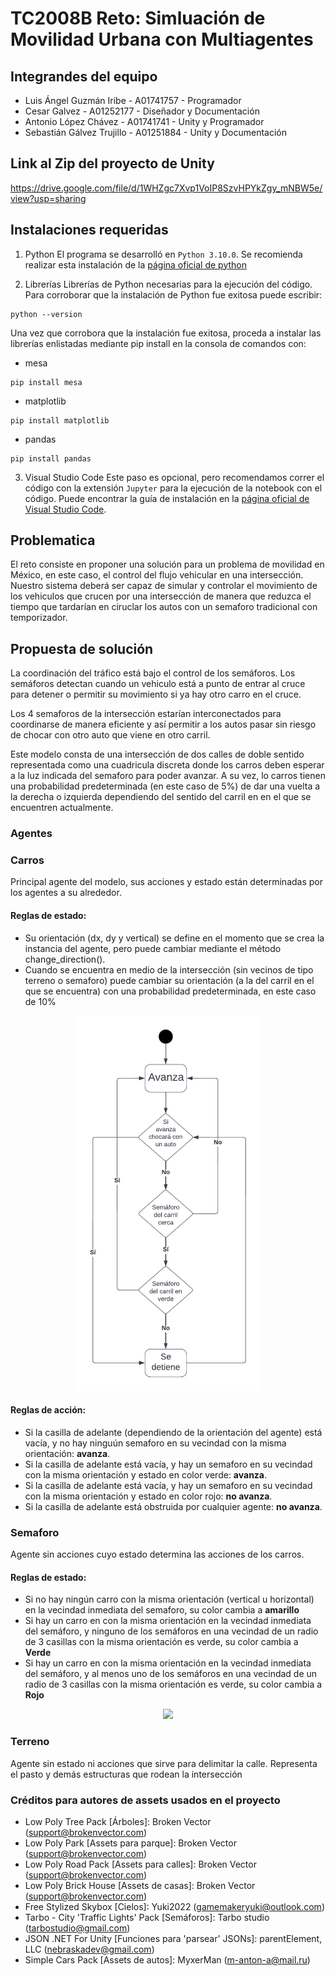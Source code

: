 # TC2008B Reto: Simluación de Movilidad Urbana con Multiagentes

## Integrandes del equipo

* Luis Ángel Guzmán Iribe - A01741757 - Programador
* Cesar Galvez - A01252177 - Diseñador y Documentación
* Antonio López Chávez - A01741741 - Unity y Programador 
* Sebastián Gálvez Trujillo - A01251884 - Unity y Documentación

## Link al Zip del proyecto de Unity
https://drive.google.com/file/d/1WHZgc7Xvp1VoIP8SzvHPYkZgy_mNBW5e/view?usp=sharing

## Instalaciones requeridas

1. Python
El programa se desarrolló en ```Python 3.10.0```. Se recomienda realizar esta instalación de la [página oficial de python](https://www.python.org/downloads/)

2. Librerías
Librerías de Python necesarias para la ejecución del código. Para corroborar que la instalación de Python fue exitosa puede escribir:
```
python --version
``` 
Una vez que corrobora que la instalación fue exitosa, proceda a instalar las librerías enlistadas mediante pip install en la consola de comandos con:

* mesa
```
pip install mesa
``` 
* matplotlib
```
pip install matplotlib
``` 
* pandas
```
pip install pandas
``` 

3. Visual Studio Code
Este paso es opcional, pero recomendamos correr el código con la extensión ```Jupyter``` para la ejecución de la notebook con el código. Puede encontrar la guía de instalación en la [página oficial de Visual Studio Code](https://code.visualstudio.com/download).

## Problematica
El reto consiste en proponer una solución para un problema de movilidad en México, en este caso, el control del flujo vehicular en una intersección. Nuestro sistema deberá ser capaz de simular y controlar el movimiento de los vehiculos que crucen por una intersección de manera que reduzca el tiempo que tardarían en ciruclar los autos con un semaforo tradicional con temporizador.

## Propuesta de solución
La coordinación del tráfico está bajo el control de los semáforos. Los semáforos detectan cuando un vehiculo está a punto de entrar al cruce para detener o permitir su movimiento si ya hay otro carro en el cruce.

Los 4 semaforos de la intersección estarían interconectados para coordinarse de manera eficiente y así permitir a los autos pasar sin riesgo de chocar con otro auto que viene en otro carril.

Este modelo consta de una intersección de dos calles de doble sentido representada como una cuadricula discreta donde los carros deben esperar a la luz indicada del semaforo para poder avanzar. A su vez, lo carros tienen una probabilidad predeterminada (en este caso de 5%) de dar una vuelta a la derecha o izquierda dependiendo del sentido del carril en en el que se encuentren actualmente.

### Agentes

### Carros

Principal agente del modelo, sus acciones y estado están determinadas por los agentes a su alrededor.

#### Reglas de estado:
* Su orientación (dx, dy y vertical) se define en el momento que se crea la instancia del agente, pero puede cambiar mediante el método change_direction().
* Cuando se encuentra en medio de la intersección (sin vecinos de tipo terreno o semaforo) puede cambiar su orientación (a la del carril en el que se encuentra) con una probabilidad predeterminada, en este caso de 10%
<center>
<img src="./Diagrama Carro - Reto multiagentes.png" width=auto height=600 />
</center>

#### Reglas de acción:
* Si la casilla de adelante (dependiendo de la orientación del agente) está vacía, y no hay ninguún semaforo en su vecindad con la misma orientación: **avanza**.
* Si la casilla de adelante está vacía, y hay un semaforo en su vecindad con la misma orientación y estado en color verde: **avanza**.
* Si la casilla de adelante está vacía, y hay un semaforo en su vecindad con la misma orientación y estado en color rojo: **no avanza**.
* Si la casilla de adelante está obstruida por cualquier agente: **no avanza**.

### Semaforo

Agente sin acciones cuyo estado determina las acciones de los carros.

#### Reglas de estado:
* Si no hay ningún carro con la misma orientación (vertical u horizontal) en la vecindad inmediata del semaforo, su color cambia a **amarillo**
* Si hay un carro en con la misma orientación en la vecindad inmediata del semáforo, y ninguno de los semáforos en una vecindad de un radio de 3 casillas con la misma orientación es verde, su color cambia a **Verde**
* Si hay un carro en con la misma orientación en la vecindad inmediata del semáforo, y al menos uno de los semáforos en una vecindad de un radio de 3 casillas con la misma orientación es verde, su color cambia a **Rojo**
<center>
<img src="./Diagrama Semáforo - Reto multiagentes.png" width=auto height=600 />
</center>

### Terreno

Agente sin estado ni acciones que sirve para delimitar la calle. Representa el pasto y demás estructuras que rodean la intersección

### Créditos para autores de assets usados en el proyecto
* Low Poly Tree Pack [Árboles]: Broken Vector (support@brokenvector.com)
* Low Poly Park [Assets para parque]: Broken Vector (support@brokenvector.com)
* Low Poly Road Pack [Assets para calles]: Broken Vector (support@brokenvector.com)
* Low Poly Brick House [Assets de casas]: Broken Vector (support@brokenvector.com)
* Free Stylized Skybox [Cielos]: Yuki2022 (gamemakeryuki@outlook.com)
* Tarbo - City 'Traffic Lights' Pack [Semáforos]: Tarbo studio (tarbostudio@gmail.com)
* JSON .NET For Unity [Funciones para 'parsear' JSONs]: parentElement, LLC (nebraskadev@gmail.com)
* Simple Cars Pack [Assets de autos]: MyxerMan (m-anton-a@mail.ru)
